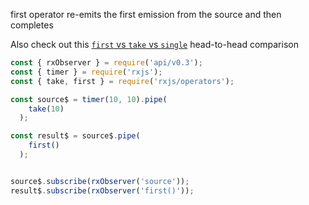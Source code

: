 <!--
name:		
title:		first
pageTitle:	first — RxJS operator example + marble diagram
desc:		first operator takes the first emission from the source and then completes
docsUrl:	https://rxjs.dev/api/operators/first
-->

first operator re-emits the first emission from the source and then completes

Also check out this [`first` vs `take` vs `single`](/rxjs/first-vs-take-vs-single) head-to-head comparison

```js
const { rxObserver } = require('api/v0.3');
const { timer } = require('rxjs');
const { take, first } = require('rxjs/operators');

const source$ = timer(10, 10).pipe(
    take(10)
  );

const result$ = source$.pipe(
    first()
  );


source$.subscribe(rxObserver('source'));
result$.subscribe(rxObserver('first()'));

```